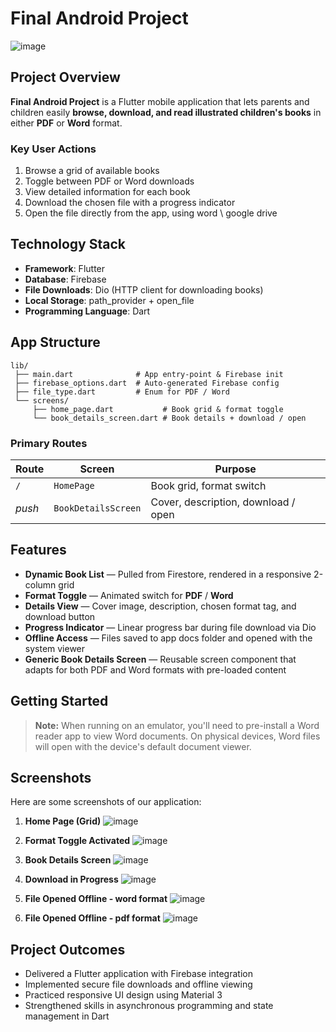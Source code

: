 # Final Android Project

![image](https://github.com/user-attachments/assets/dc566ab0-fefd-4fbd-8ebb-76ea333f5d09)

## Project Overview

**Final Android Project** is a Flutter mobile application that lets parents and children easily **browse, download, and read illustrated children's books** in either **PDF** or **Word** format.

### Key User Actions

1. Browse a grid of available books
2. Toggle between PDF or Word downloads
3. View detailed information for each book
4. Download the chosen file with a progress indicator
5. Open the file directly from the app, using word \ google drive

## Technology Stack

- **Framework**: Flutter
- **Database**: Firebase
- **File Downloads**: Dio (HTTP client for downloading books)
- **Local Storage**: path_provider + open_file
- **Programming Language**: Dart

## App Structure

```
lib/
 ├── main.dart              # App entry-point & Firebase init
 ├── firebase_options.dart  # Auto-generated Firebase config
 ├── file_type.dart         # Enum for PDF / Word
 └── screens/
     ├── home_page.dart           # Book grid & format toggle
     └── book_details_screen.dart # Book details + download / open
```

### Primary Routes

| Route | Screen | Purpose |
|-------|--------|---------|
| `/` | `HomePage` | Book grid, format switch |
| *push* | `BookDetailsScreen` | Cover, description, download / open |

## Features

- **Dynamic Book List** — Pulled from Firestore, rendered in a responsive 2-column grid
- **Format Toggle** — Animated switch for **PDF** / **Word**
- **Details View** — Cover image, description, chosen format tag, and download button
- **Progress Indicator** — Linear progress bar during file download via Dio
- **Offline Access** — Files saved to app docs folder and opened with the system viewer
- **Generic Book Details Screen** — Reusable screen component that adapts for both PDF and Word formats with pre-loaded content
## Getting Started


> **Note:** When running on an emulator, you'll need to pre-install a Word reader app to view Word documents. On physical devices, Word files will open with the device's default document viewer.

## Screenshots

Here are some screenshots of our application:

1. **Home Page (Grid)**
   ![image](https://github.com/user-attachments/assets/dc566ab0-fefd-4fbd-8ebb-76ea333f5d09)

2. **Format Toggle Activated**
   ![image](https://github.com/user-attachments/assets/00702a7c-88b3-4362-ad9c-4d98e77e48e5)

3. **Book Details Screen**
   ![image](https://github.com/user-attachments/assets/55efe4f7-78bc-4d58-b8f9-00a05b1ad88d)

4. **Download in Progress**
   ![image](https://github.com/user-attachments/assets/9d7be82a-ffa6-4acb-8964-763bb52a8f96)

5. **File Opened Offline - word format**
   ![image](https://github.com/user-attachments/assets/7919d046-c7a5-40a2-81d6-2270dfabc6d6)

6. **File Opened Offline - pdf format**
   ![image](https://github.com/user-attachments/assets/1d659f6c-c47f-4cf8-9ab3-243e70048144)

## Project Outcomes

- Delivered a Flutter application with Firebase integration
- Implemented secure file downloads and offline viewing
- Practiced responsive UI design using Material 3
- Strengthened skills in asynchronous programming and state management in Dart
